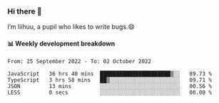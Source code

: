### Hi there 👋
I’m liihuu, a pupil who likes to write bugs.😄


#### 📊 Weekly development breakdown
<!--START_SECTION:waka-->

```text
From: 25 September 2022 - To: 02 October 2022

JavaScript   36 hrs 40 mins  ██████████████████████▒░░   89.73 %
TypeScript   3 hrs 58 mins   ██▒░░░░░░░░░░░░░░░░░░░░░░   09.71 %
JSON         13 mins         ░░░░░░░░░░░░░░░░░░░░░░░░░   00.56 %
LESS         0 secs          ░░░░░░░░░░░░░░░░░░░░░░░░░   00.00 %
```

<!--END_SECTION:waka-->

<!--
**liihuu/liihuu** is a ✨ _special_ ✨ repository because its `README.md` (this file) appears on your GitHub profile.

Here are some ideas to get you started:

- 🔭 I’m currently working on ...
- 🌱 I’m currently learning ...
- 👯 I’m looking to collaborate on ...
- 🤔 I’m looking for help with ...
- 💬 Ask me about ...
- 📫 How to reach me: ...
- 😄 Pronouns: ...
- ⚡ Fun fact: ...
-->
